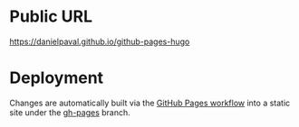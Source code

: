 # Public URL

https://danielpaval.github.io/github-pages-hugo

# Deployment

Changes are automatically built via the [GitHub Pages workflow](.github/workflows/github-pages.yml) into a static site under the [gh-pages](https://github.com/danielpaval/github-pages-hugo/tree/gh-pages) branch.